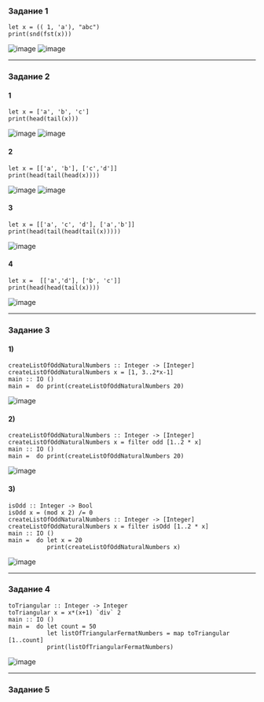 ### Задание 1  
```
let x = (( 1, 'a'), "abc")
print(snd(fst(x)))
```
![image](https://github.com/AbushaevaDiana/flp/assets/79981087/abbc2742-799e-4b10-8678-bf172f0bf9c4)
![image](https://github.com/AbushaevaDiana/flp/assets/79981087/ad900532-792f-47d2-92bc-4c655868d3f4)

--- 
### Задание 2
#### 1
```
let x = ['a', 'b', 'c']
print(head(tail(x)))
```
![image](https://github.com/AbushaevaDiana/flp/assets/79981087/44090185-8ebe-483d-b3d2-132f7e3999b2)
![image](https://github.com/AbushaevaDiana/flp/assets/79981087/22d78168-12e2-4f07-a60b-c79df6c0c0ff)

#### 2
```
let x = [['a', 'b'], ['c','d']]
print(head(tail(head(x))))
```
![image](https://github.com/AbushaevaDiana/flp/assets/79981087/1bcc3096-a9bd-4ebf-9388-6acff2e26c66)
![image](https://github.com/AbushaevaDiana/flp/assets/79981087/dec41405-d048-4a1c-8140-cd6814c71b7f)

#### 3
```
let x = [['a', 'c', 'd'], ['a','b']]
print(head(tail(head(tail(x)))))
```
![image](https://github.com/AbushaevaDiana/flp/assets/79981087/59fa1ca6-537d-45e4-a626-f7e2c90a5b5a)

#### 4
```
let x =  [['a','d'], ['b', 'c']]
print(head(head(tail(x))))
```
![image](https://github.com/AbushaevaDiana/flp/assets/79981087/c1cbb117-9033-4fab-bd99-1ae998ec4613)

---
### Задание 3

#### 1)
```
createListOfOddNaturalNumbers :: Integer -> [Integer]
createListOfOddNaturalNumbers x = [1, 3..2*x-1] 
main :: IO ()
main =  do print(createListOfOddNaturalNumbers 20)
```
![image](https://github.com/AbushaevaDiana/flp/assets/79981087/9c2cff77-c08e-4915-a813-d76928ac83c0)

#### 2)
```
createListOfOddNaturalNumbers :: Integer -> [Integer]
createListOfOddNaturalNumbers x = filter odd [1..2 * x]
main :: IO ()
main =  do print(createListOfOddNaturalNumbers 20)
```
![image](https://github.com/AbushaevaDiana/flp/assets/79981087/bff1faec-7d87-4ab6-a661-72dfe53c50e8)

#### 3)
```
isOdd :: Integer -> Bool
isOdd x = (mod x 2) /= 0
createListOfOddNaturalNumbers :: Integer -> [Integer]
createListOfOddNaturalNumbers x = filter isOdd [1..2 * x]
main :: IO ()
main =  do let x = 20
           print(createListOfOddNaturalNumbers x)
```
![image](https://github.com/AbushaevaDiana/flp/assets/79981087/ccc21b59-3f5b-4465-a278-dac367c0be59)

---
### Задание 4
```
toTriangular :: Integer -> Integer
toTriangular x = x*(x+1) `div` 2
main :: IO ()
main =  do let count = 50
           let listOfTriangularFermatNumbers = map toTriangular [1..count]
           print(listOfTriangularFermatNumbers)
```
![image](https://github.com/AbushaevaDiana/flp/assets/79981087/005ea081-83b7-4e57-917e-ae993b061743)

---
### Задание 5
